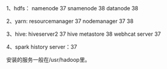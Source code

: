 1、hdfs：
namenode 37
snamenode 38
datanode 38


2、yarn:
resourcemanager 37
nodemanager 37 38

3、hive:
hiveserver2 37
hive metastore 38
webhcat server 37

4、spark
history server：37

安装的服务一般在/usr/hadoop里。